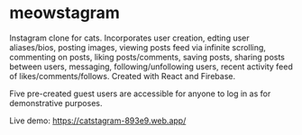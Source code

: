 # meowstagram

Instagram clone for cats. Incorporates user creation, edting user aliases/bios, posting images, viewing posts feed via infinite scrolling, commenting on posts, liking posts/comments, saving posts, sharing posts between users, messaging, following/unfollowing users, recent activity feed of likes/comments/follows. Created with React and Firebase.

Five pre-created guest users are accessible for anyone to log in as for demonstrative purposes.

Live demo:
https://catstagram-893e9.web.app/
